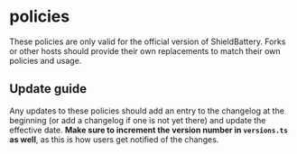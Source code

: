 # policies

These policies are only valid for the official version of ShieldBattery. Forks
or other hosts should provide their own replacements to match their own policies
and usage.

## Update guide

Any updates to these policies should add an entry to the changelog at the
beginning (or add a changelog if one is not yet there) and update the effective
date. **Make sure to increment the version number in `versions.ts` as well**, as
this is how users get notified of the changes.
